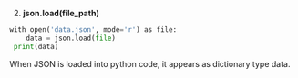 


  
2. **json.load(**file\_path**)**  
  

```python
with open('data.json', mode='r') as file:  
	data = json.load(file)  
 print(data)  

```
  
  
When JSON is loaded into python code, it appears as dictionary type data.